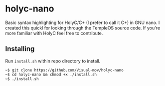 # holyc-nano
Basic syntax highlighting for HolyC/C+ (I prefer to call it C+) in GNU nano.
I created this quickl for looking through the TempleOS source code. If you're more familiar with HolyC feel free to contribute.

## Installing
Run `install.sh` within repo directory to install.
```
~$ git clone https://github.com/Visual-mov/holyc-nano
~$ cd holyc-nano && chmod +x ./install.sh
~$ ./install.sh
```
